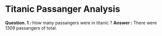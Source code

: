 # Titanic Passanger Analysis
**Question. 1 :** How many passangers were in titanic ?
**Answer :** There were *1309* passangers of total.






<!-- # Titanic Passangers Predictions -->

<!-- Ref: DataFrames -->